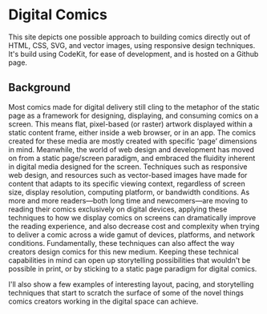 # Digital Comics
This site depicts one possible approach to building comics directly out of HTML, CSS, SVG, and vector images, using responsive design techniques.
It's build using CodeKit, for ease of development, and is hosted on a Github page.
## Background
Most comics made for digital delivery still cling to the metaphor of the static page as a framework for designing, displaying, and consuming comics on a screen. This means flat, pixel-based (or raster) artwork displayed within a static content frame, either inside a web browser, or in an app. The comics created for these media are mostly created with specific ‘page’ dimensions in mind.
Meanwhile, the world of web design and development has moved on from a static page/screen paradigm, and embraced the fluidity inherent in digital media designed for the screen. Techniques such as responsive web design, and resources such as vector-based images have made for content that adapts to its specific viewing context, regardless of screen size, display resolution, computing platform, or bandwidth conditions.
As more and more readers—both long time and newcomers—are moving to reading their comics exclusively on digital devices, applying these techniques to how we display comics on screens can dramatically improve the reading experience, and also decrease cost and complexity when trying to deliver a comic across a wide gamut of devices, platforms, and network conditions.
Fundamentally, these techniques can also affect the way creators design comics for this new medium. Keeping these technical capabilities in mind can open up storytelling possibilities that wouldn't be possible in print, or by sticking to a static page paradigm for digital comics.</p>
I'll also show a few examples of interesting layout, pacing, and storytelling techniques that start to scratch the surface of some of the novel things comics creators working in the digital space can achieve.
